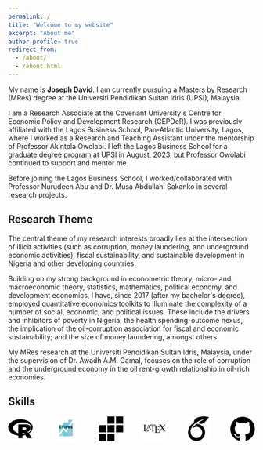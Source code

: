 ```yaml
---
permalink: /
title: "Welcome to my website"
excerpt: "About me"
author_profile: true
redirect_from: 
  - /about/
  - /about.html
---
```

My name is **Joseph David**. I am currently pursuing a Masters by Research (MRes) degree at the <a href ="https://fpe.upsi.edu.my/master/"  style="text-decoration:none" target="_blank"></a>Universiti Pendidikan Sultan Idris (UPSI), Malaysia.

I am a Research Associate at the Covenant University's <a href ="https://cepder.covenantuniversity.edu.ng/" style="text-decoration:none" target="_blank"> Centre for Economic Policy and Development Research (CEPDeR)</a>. I was previously affiliated with the <a href="https://lbs.edu.ng" style="text-decoration:none" target="_blank">Lagos Business School, Pan-Atlantic University</a>, Lagos, where I worked as a Research and Teaching Assistant under the mentorship of <a href ="https://www.lbs.edu.ng/faculty_profiles/akintola-owolabi/"  style="text-decoration:none" target="_blank">Professor Akintola Owolabi</a>. I left the Lagos Business School for a graduate degree program at UPSI in August, 2023, but Professor Owolabi continued to support and mentor me. 

Before joining the Lagos Business School, I worked/collaborated with <a href="https://scholar.google.com.my/citations?user=U2rrsr4AAAAJ&hl=en" style="text-decoration:none" target="_blank">Professor Nurudeen Abu</a> and <a href="https://scholar.google.com/citations?hl=en&user=jklNds0AAAAJ" style="text-decoration:none" target="_blank"> Dr. Musa Abdullahi Sakanko</a> in several research projects.
<h2>Research Theme</h2>
The central theme of my research interests broadly lies at the intersection of illicit activities (such as corruption, money laundering, and underground economic activities), fiscal sustainability, and sustainable development in Nigeria and other developing countries. 

Building on my strong background in econometric theory, micro- and macroeconomic theory, statistics, mathematics, political economy, and development economics, I have, since 2017 (after my bachelor's degree), employed quantitative economics toolkits to illuminate the complexity of a number of social, economic, and political issues. These include the drivers and inhibitors of poverty in Nigeria, the health spending-outcome nexus, the implication of the oil-corruption association for fiscal and economic sustainability; and the size of money laundering, amongst others.

My MRes research at the Universiti Pendidikan Sultan Idris, Malaysia, under the supervision of <a href="https://scholar.google.com/citations?user=Qjft0HoAAAAJ&hl=en" style="text-decoration:none" target="_blank">Dr. Awadh A.M. Gamal</a>, focuses on the role of corruption and the underground economy in the oil rent-growth relationship in oil-rich economies.
<div>
  <h2>Skills</h2>
  <div style="display: flex; justify-content: space-between;">
  <img src="/images/r_icon.png" alt="R programming" style="width: 50px; height: 50px;">
  <img src="/images/eviews_icon.png" alt="EViews" style="width: 55px; height: 55px;">
  <img src="/images/stata_icon.png" alt="Stata" style="width: 50px; height: 50px;">
  <img src="/images/latex_icon.jpg" alt="LaTeX" style="width: 50px; height: 50px;">
  <img src="/images/overleaf_icon.png" alt="Overleaf" style="width: 50px; height: 50px;">
  <img src="/images/github_icon.png" alt="GitHub" style="width: 50px; height: 50px;">
<!--<img src="/images/python_icon.png" alt="Python" style="width: 50px; height: 50px;"> -->
  </div>
</div>
